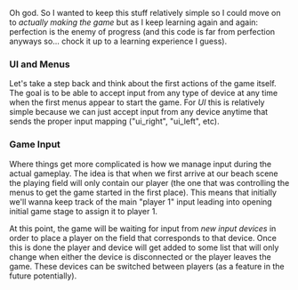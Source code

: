 Oh god. So I wanted to keep this stuff relatively simple so I could move on to *actually making the game* but as I keep learning again and again: perfection is the enemy of progress (and this code is far from perfection anyways so... chock it up to a learning experience I guess).

### UI and Menus
Let's take a step back and think about the first actions of the game itself. The goal is to be able to accept input from any type of device at any time when the first menus appear to start the game. For *UI* this is relatively simple because we can just accept input from any device anytime that sends the proper input mapping ("ui_right", "ui_left", etc).  

### Game Input
Where things get more complicated is how we manage input during the actual gameplay. The idea is that when we first arrive at our beach scene the playing field will only contain our player (the one that was controlling the menus to get the game started in the first place). This means that initially we'll wanna keep track of the main "player 1" input leading into opening initial game stage to assign it to player 1. 

At this point, the game will be waiting for input from *new input devices* in order to place a player on the field that corresponds to that device. Once this is done the player and device will get added to some list that will only change when either the device is disconnected or the player leaves the game. These devices can be switched between players (as a feature in the future potentially).